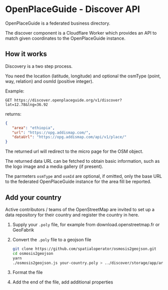 # OpenPlaceGuide - Discover API

OpenPlaceGuide is a federated business directory.

The discover component is a Cloudflare Worker which provides an API to
match given coordinates to the OpenPlaceGuide instance.

## How it works

Discovery is a two step process.

You need the location (latitude, longitude) and optional the osmType (point, way, relation) and osmId (positive integer).

Example:

`GET https://discover.openplaceguide.org/v1/discover?lat=12.78&lng=36.92`

returns:

```json
{
   "area": "ethiopia",
   "url": "https://opg.addismap.com/",
   "dataUrl": "https://opg.addismap.com/api/v1/place/"
}
```

The returned url will redirect to the micro page for the OSM object.

The returned data URL can be fetched to obtain basic information, such as the logo image and a media gallery (if present).

The parmeters `osmType`  and `osmId` are optional, if omitted, only the base URL to the federated OpenPlaceGuide instance 
for the area fill be reported.

## Add your country

Active contributors / teams of the OpenStreetMap are invited to set up a data repository for their country and register
the country in here.

1. Supply your `.poly` file, for example from download.openstreetmap.fr or GeoFabrik

2. Convert the `.poly` file to a geojson file
   ```bash
   git clone https://github.com/spatialoperator/osmosis2geojson.git
   cd osmosis2geojson
   yarn
   ./osmosis2geojson.js your-country.poly > ../discover/storage/app/areas/your-country.geojson
   ```

3. Format the file

4. Add the end of the file, add additional properties



